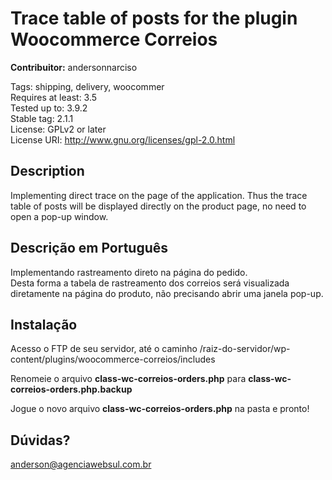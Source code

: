 Trace table of posts for the plugin Woocommerce Correios 
==================================

<strong>Contribuitor:</strong> andersonnarciso

Tags: shipping, delivery, woocommer<br />
Requires at least: 3.5<br />
Tested up to: 3.9.2<br />
Stable tag: 2.1.1<br />
License: GPLv2 or later<br />
License URI: http://www.gnu.org/licenses/gpl-2.0.html 


<h2>Description</h2>

<p>Implementing direct trace on the page of the application.
Thus the trace table of posts will be displayed directly
on the product page, no need to open a pop-up window.</p>

<h2>Descrição em Português</h2>

<p>Implementando rastreamento direto na página do pedido.<br />
Desta forma a tabela de rastreamento dos correios será visualizada diretamente
na página do produto, não precisando abrir uma janela pop-up.</p>

<h2>Instalação</h2>

Acesso o FTP de seu servidor, até o caminho /raiz-do-servidor/wp-content/plugins/woocommerce-correios/includes

Renomeie o arquivo <strong>class-wc-correios-orders.php</strong> para <strong>class-wc-correios-orders.php.backup</strong>

Jogue o novo arquivo <strong>class-wc-correios-orders.php</strong> na pasta e pronto!

<h2>Dúvidas?</h2>

<a href="mailto:anderson@agenciawebsul.com.br">anderson@agenciawebsul.com.br</a>




